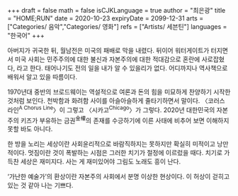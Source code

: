 +++
draft = false
math = false
isCJKLanguage = true
author = "최은광"
title = "HOME;RUN"
date = 2020-10-23
expiryDate = 2099-12-31
arts = ["Categories/ 음악","Categories/ 영화"]
refs = ["Artists/ 세븐틴"]
languages = "한국어"
+++

아버지가 귀국한 뒤, 월남전은 미국의 패배로 막을 내렸다. 뒤이어 워터게이트가 터지면서 미국 사회는 민주주의에 대한 불신과 자본주의에 대한 적대감으로 혼란에 사로잡혔다, 라고 한다. 태어나기도 전의 일을 내가 알 수 있을리가 없다. 어디까지나 역사책으로 배워서 알고 있을 따름이다.

1970년대 중반의 브로드웨이는 역설적으로 여론과 돈의 힘을 미묘하게 찬양하기 시작한 것처럼 보인다. 천박함과 화려함 사이를 아슬아슬하게 줄타기하면서 말이다. 〈코러스 라인<sup>A Chorus Line</sup>〉이 그렇고 〈시카고<sup>Chicago</sup>〉가 그렇다. 2020년 대한민국의 자본주의 키즈가 부유하는 금권<sup>金權</sup>의 존재를 수긍하기에 이른 사태에 비추어 보면 이해하지 못할 바도 아니다.

한 방을 노리는 세상이란 사회윤리적으로 바람직하지는 못하지만 확실히 미적이고 낭만적이다. 멋짐이란 것이 폭발하는 시점은 그러한 치기가 절정에 이르렀을 때다. 치기로 가득찬 세상은 재미지다. 사는 게 재미있어야 그림도 노래도 흥이 난다.

‘가난한 예술가’의 환상이란 자본주의 사회에서 분명 이상한 현상이다. 이 허상이 걷히고 있는 것 같아 나는 기쁘다.